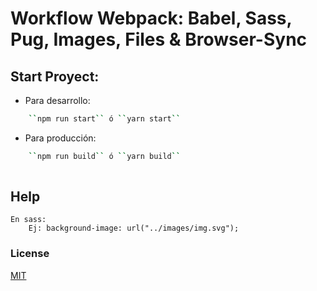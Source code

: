 # Workflow Webpack: Babel, Sass, Pug, Images, Files & Browser-Sync

## Start Proyect: 
- Para desarrollo: 
```bash
    ``npm run start`` ó ``yarn start``
```

- Para producción: 
```bash
    ``npm run build`` ó ``yarn build``
    
```
## Help
```
En sass: 
    Ej: background-image: url("../images/img.svg");
```

### License
[MIT](https://choosealicense.com/licenses/mit/)